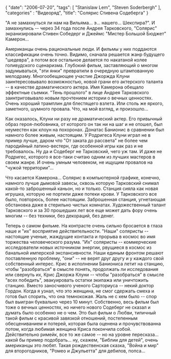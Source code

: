 {
   "date": "2006-07-20",
   "tags": [
      "Stanislaw Lem",
      "Steven Soderbergh"
   ],
   "categories" : "Видеоряд",
   "title": "Солярис Стивена Содеберга"
}

"А не замахнуться ли нам на Вильяма... э... нашего... Шекспира?". И замахнулись -- через 34 года после Андрея Тарковского, "Солярис" экранизировали Стивен Собедерг и Джеймс "Мистер Большой Бюджет" Камерон...

Американцы очень рациональные люди. И фильмы у них поддаются классификации очень точно. Видимо, сначала решается жанр будущего "шедевра", а потом все остальное делается по накатаной колее голивудского сценаризма. Глубокий фильм, заставляющий о многом задумываться, "эти янки" превратили в очередную штампованную мелодраму. Многообещающее участие Джоржда Клуни заинтересовывало возможностью, новой грани его актерского таланта -- в качестве драматического актера. Имя Камерона обещало эффектные съемки. "Тень прошлого" в лице Андрея Тарковского заинтриговывало новым прочтением истории о вечных ценностях. Очень хороший трамплин для блестящего взлета. Или столь же яркого, заметного, шумного провала. Что, на мой взгляд, и произошло...

Как оказалось, Клуни ни разу не драматический актер. Его привычный образ героя-любовника, от которого он так ни на шаг и не отошел, был неуместен как клоун на похоронах. Донатас Банионис в сравнении был намного более живым, настоящим. У Родригеса Клуни играл не в пример лучше, даром что "От заката до рассвета" не более чем пародийный латино-вестерн, где особенной игры как раз и не требовалось. Ну да и Содеберг не Тарковский, чего уж там. И даже не Родригес, которого я все-таки считаю одним из лучших мастеров в своем жанре. И очень умным человеком, не ищущим провалов на "чужой территории"...

Что касается Камерона... Солярис в компьютерной графике, конечно, намного лучше дымовой завесы, сквозь которую Тарковский снимал какой-то заброшенный каньон, но и только. Станция сияла как новая игрушка, которую не портили даже потеки крови. У Тарковского все было, повторюсь, более настоящим. Заброшенная станция, угнетающая обстановка даже в стерильно чистых комнатах. Художественный талант Тарковского и за 30 прошедших лет все еще может дать фору очень многим -- без техники, без декораций, без денег.

Теперь о самом фильме. На контрасте очень сильно бросается в глаза наше и "их" восприятие действительности. "Наши" соляристы -- настоящие ученые, жаждущие контакта и прорыва в космос во имя торжества человеческого разума. "Их" соляристы -- коммерческие исследователи новых источником энергии, рвущиеся в космос из банальной имперской экспансивности. Наши единым фронтом решают поставленную проблему, "они" -- не верят друг другу и у каждого свой собственный интерес. Крис в исполнении Баниониса летит на станцию, чтобы "разобраться" в смысле понять, продолжать ли исследования или свернуть их, Крис Джоржа Клуни -- чтобы "разобраться" в смысле "всех победить", эвакуировать остатки экипажа или уничтожить станцию. Вместо заносчивого ученого Сарториуса -- некий доктор Гордон. Когда я узнал, что это женщина, не смог сдержать смеха и готов был спорить, что она темнокожая. Жаль не с кем было -- спор был выигран буквально через 10 минут. Собственно, весь фильм был тоже о вечных ценностях, но ничего нового Содеберг не сказал и думать было особенно не о чем. Это был фильм о Любви, типичный такой фильм с красивой завязкой отношений, постепенным обесцениванием и потерей, которая была оценена и прочувствованна потом, когда любимая женщина Криса покончила собой. Действительно римейк, все то же самое -- но на уровне пересказа... какой бы пример подобрать... ну, скажем, "Библии для детей", очень американцы это любят. Такая рождественская сказка, "Война и мир" для второгодников, "Ромео и Джульетта" для дебилов, попса...
